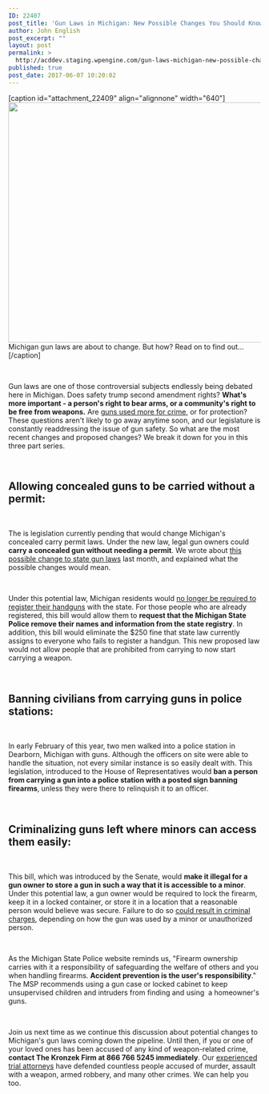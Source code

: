 ```yaml
---
ID: 22407
post_title: 'Gun Laws in Michigan: New Possible Changes You Should Know About 1'
author: John English
post_excerpt: ""
layout: post
permalink: >
  http://acddev.staging.wpengine.com/gun-laws-michigan-new-possible-changes-know-1.html
published: true
post_date: 2017-06-07 10:20:02
---
```

[caption id="attachment_22409" align="alignnone" width="640"]<img class="size-large wp-image-22409" src="http://acddev.staging.wpengine.com/wp-content/uploads/2017/06/pistol-946398_1920-1024x768.jpg" alt="" width="640" height="480" /> Michigan gun laws are about to change. But how? Read on to find out...[/caption]

&nbsp;

<span style="font-weight: 400;">Gun laws are one of those controversial subjects endlessly being debated here in Michigan. Does safety trump second amendment rights? </span><b>What's more important - a person's right to bear arms, or a community's right to be free from weapons.</b><span style="font-weight: 400;"> Are </span><a href="http://acddev.staging.wpengine.com/firearm-charges.html" target="_blank" rel="noopener noreferrer"><span style="font-weight: 400;">guns used more for crime</span></a><span style="font-weight: 400;">, or for protection? These questions aren't likely to go away anytime soon, and our legislature is constantly readdressing the issue of gun safety. So what are the most recent changes and proposed changes? We break it down for you in this three part series.</span>

&nbsp;
<h2><b>Allowing concealed guns to be carried without a permit:</b></h2>
&nbsp;

<span style="font-weight: 400;">The is legislation currently pending that would change Michigan's concealed carry permit laws. Under the new law, legal gun owners could </span><b>carry a concealed gun without needing a permit</b><span style="font-weight: 400;">. We wrote about </span><a href="http://acddev.staging.wpengine.com/may-not-register-michigan-pistol-future.html" target="_blank" rel="noopener noreferrer"><span style="font-weight: 400;">this possible change to state gun laws</span></a><span style="font-weight: 400;"> last month, and explained what the possible changes would mean.</span>

&nbsp;

<span style="font-weight: 400;">Under this potential law, Michigan residents would </span><a href="http://acddev.staging.wpengine.com/carrying-concealed-weapon-michigan-firearm-attorneys.html" target="_blank" rel="noopener noreferrer"><span style="font-weight: 400;">no longer be required to register their handguns</span></a><span style="font-weight: 400;"> with the state. For those people who are already registered, this bill would allow them to </span><b>request that the Michigan State Police remove their names and information from the state registry</b><span style="font-weight: 400;">. In addition, this bill would eliminate the $250 fine that state law currently assigns to everyone who fails to register a handgun. This new proposed law would not allow people that are prohibited from carrying to now start carrying a weapon. </span>

&nbsp;
<h2><b>Banning civilians from carrying guns in police stations:</b></h2>
&nbsp;

<span style="font-weight: 400;">In early February of this year, two men walked into a police station in Dearborn, Michigan with guns. Although the officers on site were able to handle the situation, not every similar instance is so easily dealt with. This legislation, introduced to the House of Representatives would </span><b>ban a person from carrying a gun into a police station with a posted sign banning firearms</b><span style="font-weight: 400;">, unless they were there to relinquish it to an officer. </span>

&nbsp;
<h2><b>Criminalizing guns left where minors can access them easily:</b></h2>
&nbsp;

<span style="font-weight: 400;">This bill, which was introduced by the Senate, would </span><b>make it illegal for a gun owner to store a gun in such a way that it is accessible to a minor</b><span style="font-weight: 400;">. Under this potential law, a gun owner would be required to lock the firearm, keep it in a locked container, or store it in a location that a reasonable person would believe was secure. Failure to do so </span><a href="http://acddev.staging.wpengine.com/michigan-felony-firearm-attorneys-michigan-gun-lawyers.html" target="_blank" rel="noopener noreferrer"><span style="font-weight: 400;">could result in criminal charges</span></a><span style="font-weight: 400;">, depending on how the gun was used by a minor or unauthorized person.</span>

&nbsp;

<span style="font-weight: 400;">As the Michigan State Police website reminds us, "Firearm ownership carries with it a responsibility of safeguarding the welfare of others and you when handling firearms. </span><b>Accident prevention is the user's responsibility</b><span style="font-weight: 400;">." The MSP recommends using a gun case or locked cabinet to keep unsupervised children and intruders from finding and using  a homeowner's guns.</span>

&nbsp;

<span style="font-weight: 400;">Join us next time as we continue this discussion about potential changes to Michigan's gun laws coming down the pipeline. Until then, if you or one of your loved ones has been accused of any kind of weapon-related crime, </span><b>contact The Kronzek Firm at 866 766 5245 immediately</b><span style="font-weight: 400;">. Our </span><a href="http://acddev.staging.wpengine.com/trial-attorneys.html" target="_blank" rel="noopener noreferrer"><span style="font-weight: 400;">experienced trial attorneys</span></a><span style="font-weight: 400;"> have defended countless people accused of murder, assault with a weapon, armed robbery, and many other crimes. We can help you too. </span>